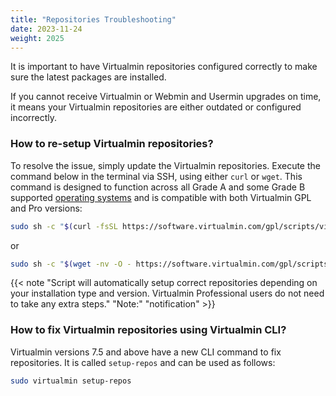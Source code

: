 ```yaml
---
title: "Repositories Troubleshooting"
date: 2023-11-24
weight: 2025
---
```

It is important to have Virtualmin repositories configured correctly to make sure the latest packages are installed.

If you cannot receive Virtualmin or Webmin and Usermin upgrades on time, it means your Virtualmin repositories are either outdated or configured incorrectly.

### How to re-setup Virtualmin repositories?
To resolve the issue, simply update the Virtualmin repositories. Execute the command below in the terminal via SSH, using either `curl` or `wget`. This command is designed to function across all Grade A and some Grade B supported [operating systems](/docs/os-support/) and is compatible with both Virtualmin GPL and Pro versions:


```bash
sudo sh -c "$(curl -fsSL https://software.virtualmin.com/gpl/scripts/virtualmin-install.sh)" -- --setup

```

or

```bash
sudo sh -c "$(wget -nv -O - https://software.virtualmin.com/gpl/scripts/virtualmin-install.sh)" -- --setup
```
{{< note "Script will automatically setup correct repositories depending on your installation type and version. Virtualmin Professional users do not need to take any extra steps." "Note:" "notification" >}}

### How to fix Virtualmin repositories using Virtualmin CLI?
Virtualmin versions 7.5 and above have a new CLI command to fix repositories. It is called `setup-repos` and can be used as follows:

```bash
sudo virtualmin setup-repos
```